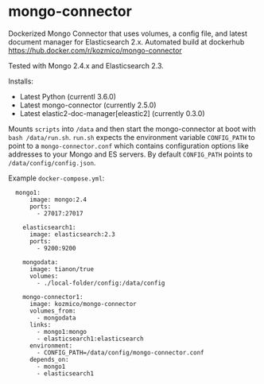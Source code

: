 # mongo-connector
Dockerized Mongo Connector that uses volumes, a config file, and latest document manager for Elasticsearch 2.x. Automated build at dockerhub https://hub.docker.com/r/kozmico/mongo-connector

Tested with Mongo 2.4.x and Elasticsearch 2.3.

Installs:
* Latest Python (currentl 3.6.0)
* Latest mongo-connector (currently 2.5.0)
* Latest elastic2-doc-manager\[eleastic2\] (currently 0.3.0)

Mounts `scripts` into `/data` and then start the mongo-connector at boot with `bash /data/run.sh`.
`run.sh` expects the environment variable `CONFIG_PATH` to point to a `mongo-connector.conf` which contains configuration options like addresses to your Mongo and ES servers.
By default `CONFIG_PATH` points to `/data/config/config.json`.

Example `docker-compose.yml`:

```
  mongo1:
      image: mongo:2.4
      ports:
        - 27017:27017
        
    elasticsearch1:
      image: elasticsearch:2.3
      ports:
        - 9200:9200

    mongodata:
      image: tianon/true
      volumes:
        - ./local-folder/config:/data/config
        
    mongo-connector1:
      image: kozmico/mongo-connector
      volumes_from:
        - mongodata
      links:
        - mongo1:mongo
        - elasticsearch1:elasticsearch
      environment:
        - CONFIG_PATH=/data/config/mongo-connector.conf
      depends_on:
        - mongo1
        - elasticsearch1
```
